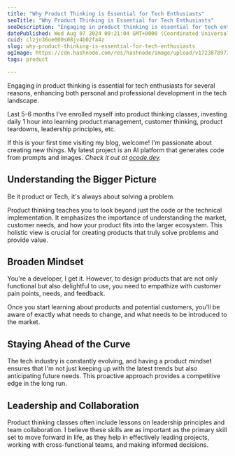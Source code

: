 ```yaml
---
title: "Why Product Thinking is Essential for Tech Enthusiasts"
seoTitle: "Why Product Thinking is Essential for Tech Enthusiasts"
seoDescription: "Engaging in product thinking is essential for tech enthusiasts for several reasons, enhancing both personal and professional development in the tech landsca"
datePublished: Wed Aug 07 2024 09:21:04 GMT+0000 (Coordinated Universal Time)
cuid: clzjn36oe000s08jv4b02fa4z
slug: why-product-thinking-is-essential-for-tech-enthusiasts
ogImage: https://cdn.hashnode.com/res/hashnode/image/upload/v1723878973003/2d8911c2-1743-466f-bf66-699f48155275.png
tags: product

---
```


Engaging in product thinking is essential for tech enthusiasts for several reasons, enhancing both personal and professional development in the tech landscape.

Last 5-6 months I've enrolled myself into product thinking classes, investing daily 1 hour into learning product management, customer thinking, product teardowns, leadership principles, etc.

If this is your first time visiting my blog, welcome! I'm passionate about creating new things. My latest project is an AI platform that generates code from prompts and images. *Check it out at* [*ocode.dev*](https://ocode.dev)*.*

## Understanding the Bigger Picture

Be it product or Tech, it's always about solving a problem.

Product thinking teaches you to look beyond just the code or the technical implementation. It emphasizes the importance of understanding the market, customer needs, and how your product fits into the larger ecosystem. This holistic view is crucial for creating products that truly solve problems and provide value.

## Broaden Mindset

You're a developer, I get it. However, to design products that are not only functional but also delightful to use, you need to empathize with customer pain points, needs, and feedback.

Once you start learning about products and potential customers, you'll be aware of exactly what needs to change, and what needs to be introduced to the market.

## Staying Ahead of the Curve

The tech industry is constantly evolving, and having a product mindset ensures that I'm not just keeping up with the latest trends but also anticipating future needs. This proactive approach provides a competitive edge in the long run.

## Leadership and Collaboration

Product thinking classes often include lessons on leadership principles and team collaboration. I believe these skills are as important as the primary skill set to move forward in life, as they help in effectively leading projects, working with cross-functional teams, and making informed decisions.